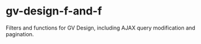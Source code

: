 # gv-design-f-and-f
Filters and functions for GV Design, including AJAX query modification and pagination.
